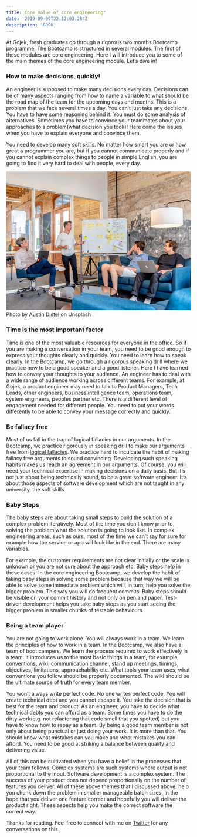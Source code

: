 ```yaml
---
title: Core value of core engineering"
date: '2019-09-09T22:12:03.284Z'
description: 'BOOK'
---
```


At Gojek, fresh graduates go through a rigorous two months Bootcamp programme. The Bootcamp is structured in several modules. The first of these modules are core engineering. Here I will introduce you to some of the main themes of the core engineering module. Let’s dive in!

### How to make decisions, quickly!

An engineer is supposed to make many decisions every day. Decisions can be of many aspects ranging from how to name a variable to what should be the road map of the team for the upcoming days and months. This is a problem that we face several times a day. You can’t just take any decisions. You have to have some reasoning behind it. You must do some analysis of alternatives. Sometimes you have to convince your teammates about your approaches to a problem(what decision you took)! Here come the issues when you have to explain everyone and convince them.

You need to develop many soft skills. No matter how smart you are or how great a programmer you are, but if you cannot communicate properly and if you cannot explain complex things to people in simple English, you are going to find it very hard to deal with people, every day.

![IMAGE](1.jpeg)
Photo by [Austin Distel](https://unsplash.com/@austindistel?utm_source=medium&utm_medium=referral) on Unsplash

### Time is the most important factor

Time is one of the most valuable resources for everyone in the office. So if you are making a conversation in your team, you need to be good enough to express your thoughts clearly and quickly. You need to learn how to speak clearly. In the Bootcamp, we go through a rigorous speaking drill where we practice how to be a good speaker and a good listener. Here I have learned how to convey your thoughts to your audience. An engineer has to deal with a wide range of audience working across different teams. For example, at Gojek, a product engineer may need to talk to Product Managers, Tech Leads, other engineers, business intelligence team, operations team, system engineers, peoples partner etc. There is a different level of engagement needed for different people. You need to put your words differently to be able to convey your message correctly and quickly.

### Be fallacy free

Most of us fall in the trap of logical fallacies in our arguments. In the Bootcamp, we practice rigorously in speaking drill to make our arguments free from [logical fallacies](https://owl.purdue.edu/owl/general_writing/academic_writing/logic_in_argumentative_writing/fallacies.html). We practice hard to inculcate the habit of making fallacy free arguments to sound convincing. Developing such speaking habits makes us reach an agreement in our arguments.
Of course, you will need your technical expertise in making decisions on a daily basis. But it’s not just about being technically sound, to be a great software engineer. It’s about those aspects of software development which are not taught in any university, the soft skills.

### Baby Steps

The baby steps are about taking small steps to build the solution of a complex problem iteratively. Most of the time you don’t know prior to solving the problem what the solution is going to look like. In complex engineering areas, such as ours, most of the time we can’t say for sure for example how the service or app will look like in the end. There are many variables.

For example, the customer requirements are not clear initially or the scale is unknown or you are not sure about the approach etc. Baby steps help in these cases. In the core engineering Bootcamp, we develop the habit of taking baby steps in solving some problem because that way we will be able to solve some immediate problem which will, in turn, help you solve the bigger problem. This way you will do frequent commits. Baby steps should be visible on your commit history and not only on pen and paper. Test-driven development helps you take baby steps as you start seeing the bigger problem in smaller chunks of testable behaviours.


### Being a team player

You are not going to work alone. You will always work in a team. We learn the principles of how to work in a team. In the Bootcamp, we also have a team of boot campers. We learn the process required to work effectively in a team. It introduces us to the most basic things in a team, for example, conventions, wiki, communication channel, stand up meetings, timings, objectives, limitations, approachability etc. What tools your team uses, what conventions you follow should be properly documented. The wiki should be the ultimate source of truth for every team member.

You won’t always write perfect code. No one writes perfect code. You will create technical debt and you cannot escape it. You take the decision that is best for the team and product. As an engineer, you have to decide what technical debts you can afford as a team. Some times you have to do the dirty work(e.g. not refactoring that code smell that you spotted) but you have to know how to repay as a team. By being a good team member is not only about being punctual or just doing your work. It is more than that. You should know what mistakes can you make and what mistakes you can afford. You need to be good at striking a balance between quality and delivering value.

All of this can be cultivated when you have a belief in the processes that your team follows.
Complex systems are such systems where output is not proportional to the input. Software development is a complex system. The success of your product does not depend proportionally on the number of features you deliver. All of these above themes that I discussed above, help you chunk down the problem in smaller manageable batch sizes. In the hope that you deliver one feature correct and hopefully you will deliver the product right. These aspects help you make the correct software the correct way.

Thanks for reading. Feel free to connect with me on [Twitter](https://twitter.com/whoAbhishekSah) for any conversations on this.